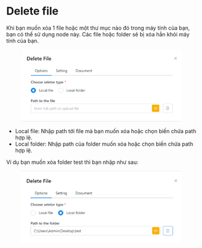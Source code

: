 # Delete file

Khi bạn muốn xóa 1 file hoặc một thư mục nào đó trong máy tính của bạn, bạn có thể sử dụng node này. Các file hoặc folder sẽ bị xóa hẳn khỏi máy tính của bạn.

<figure><img src="../../.gitbook/assets/image (63).png" alt=""><figcaption></figcaption></figure>

* Local file: Nhập path tới file mà bạn muốn xóa hoặc chọn biến chứa path hợp lệ.
* Local folder: Nhập path của folder muốn xóa hoặc chọn biến chứa path hợp lệ.

Ví dụ bạn muốn xóa folder test thì bạn nhập như sau:

<figure><img src="../../.gitbook/assets/image (64).png" alt=""><figcaption></figcaption></figure>

